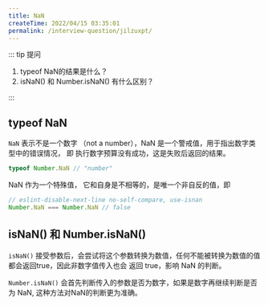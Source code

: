 ```yaml
---
title: NaN
createTime: 2022/04/15 03:35:01
permalink: /interview-question/jilzuxpt/
---
```


::: tip 提问

1. typeof NaN的结果是什么？
2. isNaN() 和 Number.isNaN() 有什么区别？

:::

## typeof NaN

`NaN` 表示不是一个数字 （not a number），NaN 是一个警戒值，用于指出数字类型中的错误情况，
即 执行数字预算没有成功，这是失败后返回的结果。

```js
typeof Number.NaN // "number"
```

NaN 作为一个特殊值， 它和自身是不相等的，是唯一个非自反的值，即

```js
// eslint-disable-next-line no-self-compare, use-isnan
Number.NaN === Number.NaN // false
```

## isNaN() 和 Number.isNaN()

`isNaN()` 接受参数后，会尝试将这个参数转换为数值，任何不能被转换为数值的值都会返回true，因此非数字值传入也会
返回 true，影响 NaN 的判断。

`Number.isNaN()` 会首先判断传入的参数是否为数字，如果是数字再继续判断是否为 NaN, 这种方法对NaN的判断更为准确。
